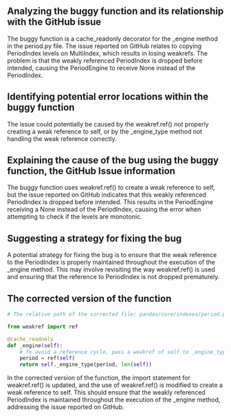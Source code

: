 ## Analyzing the buggy function and its relationship with the GitHub issue

The buggy function is a cache_readonly decorator for the _engine method in the period.py file. The issue reported on GitHub relates to copying PeriodIndex levels on MultiIndex, which results in losing weakrefs. The problem is that the weakly referenced PeriodIndex is dropped before intended, causing the PeriodEngine to receive None instead of the PeriodIndex.

## Identifying potential error locations within the buggy function

The issue could potentially be caused by the weakref.ref() not properly creating a weak reference to self, or by the _engine_type method not handling the weak reference correctly.

## Explaining the cause of the bug using the buggy function, the GitHub Issue information

The buggy function uses weakref.ref() to create a weak reference to self, but the issue reported on GitHub indicates that this weakly referenced PeriodIndex is dropped before intended. This results in the PeriodEngine receiving a None instead of the PeriodIndex, causing the error when attempting to check if the levels are monotonic.

## Suggesting a strategy for fixing the bug

A potential strategy for fixing the bug is to ensure that the weak reference to the PeriodIndex is properly maintained throughout the execution of the _engine method. This may involve revisiting the way weakref.ref() is used and ensuring that the reference to PeriodIndex is not dropped prematurely.

## The corrected version of the function
```python
# The relative path of the corrected file: pandas/core/indexes/period.py

from weakref import ref

@cache_readonly
def _engine(self):
    # To avoid a reference cycle, pass a weakref of self to _engine_type.
    period = ref(self)
    return self._engine_type(period, len(self))
```

In the corrected version of the function, the import statement for weakref.ref() is updated, and the use of weakref.ref() is modified to create a weak reference to self. This should ensure that the weakly referenced PeriodIndex is maintained throughout the execution of the _engine method, addressing the issue reported on GitHub.